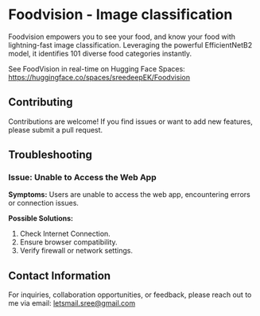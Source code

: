 # Foodvision - Image classification 
Foodvision empowers you to see your food, and know your food with lightning-fast image classification. Leveraging the powerful EfficientNetB2 model, it identifies 101 diverse food categories instantly.

See FoodVision in real-time on Hugging Face Spaces:    
https://huggingface.co/spaces/sreedeepEK/Foodvision

## Contributing
Contributions are welcome! If you find issues or want to add new features, please submit a pull request.

## Troubleshooting

### Issue: Unable to Access the Web App
**Symptoms:** Users are unable to access the web app, encountering errors or connection issues.

**Possible Solutions:**
1. Check Internet Connection.
2. Ensure browser compatibility. 
3. Verify firewall or network settings.

## Contact Information
For inquiries, collaboration opportunities, or feedback, please reach out to me via email: letsmail.sree@gmail.com
